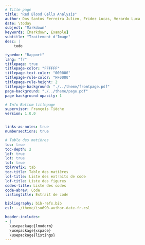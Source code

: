 ```yaml
---
# Title page
title: "Red Blood Cells Analysis"
author: Dos Santos Ferreira Julien, Fridez Lucas, Verardo Luca
date: \today
subject: "Markdown"
keywords: [Markdown, Example]
subtitle: "Traitement d'Image"
desc: |
    todo

typedoc: "Rapport"
lang: "fr"
titlepage: true
titlepage-color: "FFFFFF"
titlepage-text-color: "000000"
titlepage-rule-color: "FF0000"
titlepage-rule-height: 2
titlepage-background: "./../theme/frontpage.pdf"
page-background: "./../theme/page.pdf"
page-background-opacity: 1

# Info Bottom titlepage
supervisor: François Tièche
version: 1.0.0


links-as-notes: true
numbersections: true

# Table des matières
toc: true
toc-depth: 2
lof: true
lot: true
lol: true
tblPrefix: tab
toc-title: Table des matières
lol-title: Liste des extraits de code
lof-title: Liste des figures
codes-title: Liste des codes
code-abrev: Code
listingtitle: Extrait de code

bibliography: bib-refs.bib
csl: ../theme/iso690-author-date-fr.csl

header-includes:
- |
  \usepackage{lmodern}
  \usepackage{xspace}
  \usepackage{listings}
---
```

